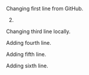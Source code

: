 Changing first line from GitHub.

2.

Changing third line locally.

Adding fourth line.

Adding fifth line.

Adding sixth line.
